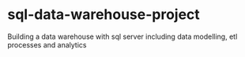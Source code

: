 # sql-data-warehouse-project
Building a data warehouse with sql server including data modelling, etl processes and analytics
